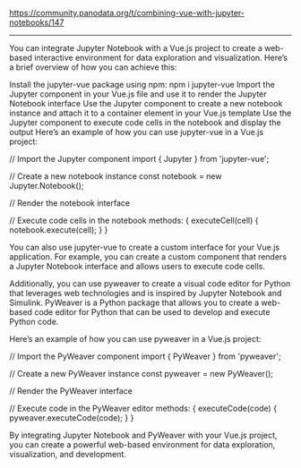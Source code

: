 https://community.panodata.org/t/combining-vue-with-jupyter-notebooks/147

---

You can integrate Jupyter Notebook with a Vue.js project to create a web-based interactive environment for data exploration and visualization. Here’s a brief overview of how you can achieve this:

Install the jupyter-vue package using npm: npm i jupyter-vue
Import the Jupyter component in your Vue.js file and use it to render the Jupyter Notebook interface
Use the Jupyter component to create a new notebook instance and attach it to a container element in your Vue.js template
Use the Jupyter component to execute code cells in the notebook and display the output
Here’s an example of how you can use jupyter-vue in a Vue.js project:

// Import the Jupyter component
import { Jupyter } from 'jupyter-vue';

// Create a new notebook instance
const notebook = new Jupyter.Notebook();

// Render the notebook interface
<template>
  <div>
    <Jupyter :notebook="notebook" />
  </div>
</template>

// Execute code cells in the notebook
methods: {
executeCell(cell) {
notebook.execute(cell);
}
}

You can also use jupyter-vue to create a custom interface for your Vue.js application. For example, you can create a custom component that renders a Jupyter Notebook interface and allows users to execute code cells.

Additionally, you can use pyweaver to create a visual code editor for Python that leverages web technologies and is inspired by Jupyter Notebook and Simulink. PyWeaver is a Python package that allows you to create a web-based code editor for Python that can be used to develop and execute Python code.

Here’s an example of how you can use pyweaver in a Vue.js project:

// Import the PyWeaver component
import { PyWeaver } from 'pyweaver';

// Create a new PyWeaver instance
const pyweaver = new PyWeaver();

// Render the PyWeaver interface
<template>
  <div>
    <PyWeaver :pyweaver="pyweaver" />
  </div>
</template>

// Execute code in the PyWeaver editor
methods: {
executeCode(code) {
pyweaver.executeCode(code);
}
}

By integrating Jupyter Notebook and PyWeaver with your Vue.js project, you can create a powerful web-based environment for data exploration, visualization, and development.
